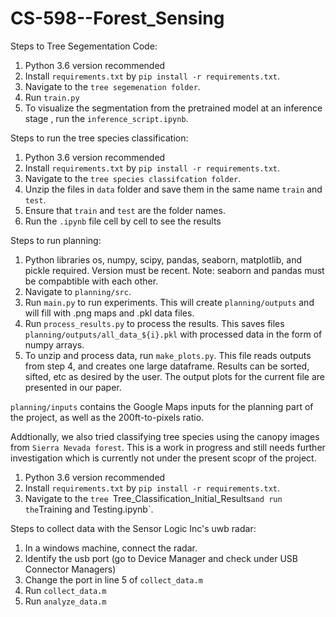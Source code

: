 # CS-598--Forest_Sensing

Steps to Tree Segementation Code:
1. Python 3.6 version recommended
2. Install `requirements.txt` by `pip install -r requirements.txt`. 
3. Navigate to the `tree segemenation folder`.
4. Run `train.py`
5. To visualize the segmentation from the pretrained model at an inference stage , run the `inference_script.ipynb`.

Steps to run the tree species classification:
1. Python 3.6 version recommended
2. Install `requirements.txt` by `pip install -r requirements.txt`.
3. Navigate to the `tree species classifcation folder`.
4. Unzip the files in `data` folder and save them in the same name `train` and `test`. 
5. Ensure that `train` and `test` are the folder names.
6. Run the `.ipynb` file cell by cell to see the results

Steps to run planning:
1. Python libraries os, numpy, scipy, pandas, seaborn, matplotlib, and pickle required. Version must be recent. Note: seaborn and pandas must be compabtible with each other. 
2. Navigate to `planning/src`.
3. Run `main.py` to run experiments. This will create `planning/outputs` and will fill with .png maps and .pkl data files.
4. Run `process_results.py` to process the results. This saves files `planning/outputs/all_data_${i}.pkl` with processed data in the form of numpy arrays. 
5. To unzip and process data, run `make_plots.py`. This file reads outputs from step 4, and creates one large dataframe. Results can be sorted, sifted, etc as desired by the user. The output plots for the current file are presented in our paper. 

`planning/inputs` contains the Google Maps inputs for the planning part of the project, as well as the 200ft-to-pixels ratio. 


Addtionally, we also tried classifying tree species using the canopy images from `Sierra Nevada forest`. This is a work in progress and still needs further investigation which is currently not under the present scopr of the project. 

1. Python 3.6 version recommended
2. Install `requirements.txt` by `pip install -r requirements.txt`.
3. Navigate to the `tree `Tree_Classification_Initial_Results` and run the `Training and Testing.ipynb`.

Steps to collect data with the Sensor Logic Inc's uwb radar:
1. In a windows machine, connect the radar.
2. Identify the usb port (go to Device Manager and check under USB Connector Managers)
3. Change the port in line 5 of `collect_data.m`
4. Run `collect_data.m`
5. Run `analyze_data.m`
